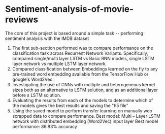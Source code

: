 # Sentiment-analysis-of-movie-reviews
The core of this project is based around a simple task -- performing sentiment analysis with the IMDB dataset
1. The first sub-section performed was to compare performance on the classification task across Recurrent Network Variants. Specifically, compared single/multi layer LSTM vs Basic RNN models, single LSTM layer network vs multiple LSTM layer network.
2. Compared classification between Embeddings learned on the fly to any pre-trained word embedding available from the TensorFlow Hub or google's Word2Vec.
3. Investigating the use of CNNs with multiple and heterogeneous kernel sizes both as an alternative to LSTM solution, and as an additional layer before a LSTM solution.
4. Evaluating the results from each of the models to determine which of the models gives the best results and saving the "h5 file"
5. Using the saved model to perform transfer learning on manually web scrapped data to compare performance.
Best model: Multi – Layer LSTM network with distributed embedding (Word2Vec) input layer
Best model performance: 86.83% accuracy
